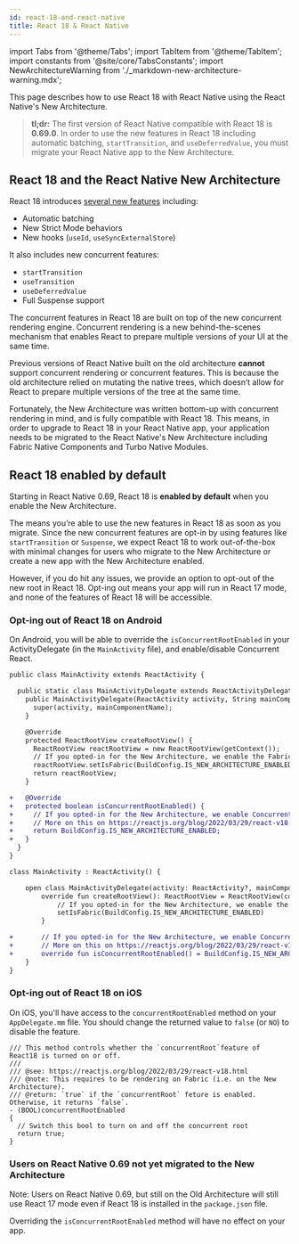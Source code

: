 ```yaml
---
id: react-18-and-react-native
title: React 18 & React Native
---
```


import Tabs from '@theme/Tabs'; import TabItem from '@theme/TabItem'; import constants from '@site/core/TabsConstants';
import NewArchitectureWarning from './\_markdown-new-architecture-warning.mdx';

<NewArchitectureWarning/>

This page describes how to use React 18 with React Native using the React Native's New Architecture.

> **tl;dr:** The first version of React Native compatible with React 18 is **0.69.0**. In order to use the new features in React 18 including automatic batching, `startTransition`, and `useDeferredValue`, you must migrate your React Native app to the New Architecture.

## React 18 and the React Native New Architecture

React 18 introduces [several new features](https://reactjs.org/blog/2022/03/29/react-v18.html) including:

- Automatic batching
- New Strict Mode behaviors
- New hooks (`useId`, `useSyncExternalStore`)

It also includes new concurrent features:

- `startTransition`
- `useTransition`
- `useDeferredValue`
- Full Suspense support

The concurrent features in React 18 are built on top of the new concurrent rendering engine. Concurrent rendering is a new behind-the-scenes mechanism that enables React to prepare multiple versions of your UI at the same time.

Previous versions of React Native built on the old architecture **cannot** support concurrent rendering or concurrent features. This is because the old architecture relied on mutating the native trees, which doesn’t allow for React to prepare multiple versions of the tree at the same time.

Fortunately, the New Architecture was written bottom-up with concurrent rendering in mind, and is fully compatible with React 18. This means, in order to upgrade to React 18 in your React Native app, your application needs to be migrated to the React Native's New Architecture including Fabric Native Components and Turbo Native Modules.

## React 18 enabled by default

Starting in React Native 0.69, React 18 is **enabled by default** when you enable the New Architecture.

The means you’re able to use the new features in React 18 as soon as you migrate. Since the new concurrent features are opt-in by using features like `startTransition` or `Suspense`, we expect React 18 to work out-of-the-box with minimal changes for users who migrate to the New Architecture or create a new app with the New Architecture enabled.

However, if you do hit any issues, we provide an option to opt-out of the new root in React 18. Opt-ing out means your app will run in React 17 mode, and none of the features of React 18 will be accessible.

### Opt-ing out of React 18 on Android

On Android, you will be able to override the `isConcurrentRootEnabled` in your ActivityDelegate (in the `MainActivity` file), and enable/disable Concurrent React.

<Tabs groupId="android-language" defaultValue={constants.defaultAndroidLanguage} values={constants.androidLanguages}>

<TabItem value="java">

```diff
public class MainActivity extends ReactActivity {

  public static class MainActivityDelegate extends ReactActivityDelegate {
    public MainActivityDelegate(ReactActivity activity, String mainComponentName) {
      super(activity, mainComponentName);
    }

    @Override
    protected ReactRootView createRootView() {
      ReactRootView reactRootView = new ReactRootView(getContext());
      // If you opted-in for the New Architecture, we enable the Fabric Renderer.
      reactRootView.setIsFabric(BuildConfig.IS_NEW_ARCHITECTURE_ENABLED);
      return reactRootView;
    }

+   @Override
+   protected boolean isConcurrentRootEnabled() {
+     // If you opted-in for the New Architecture, we enable Concurrent Root (i.e. React 18).
+     // More on this on https://reactjs.org/blog/2022/03/29/react-v18.html
+     return BuildConfig.IS_NEW_ARCHITECTURE_ENABLED;
+   }
  }
}
```

</TabItem>

<TabItem value="kotlin">

```diff
class MainActivity : ReactActivity() {

    open class MainActivityDelegate(activity: ReactActivity?, mainComponentName: String?) : ReactActivityDelegate(activity, mainComponentName) {
        override fun createRootView(): ReactRootView = ReactRootView(context).apply {
            // If you opted-in for the New Architecture, we enable the Fabric Renderer.
            setIsFabric(BuildConfig.IS_NEW_ARCHITECTURE_ENABLED)
        }

+       // If you opted-in for the New Architecture, we enable Concurrent Root (i.e. React 18).
+       // More on this on https://reactjs.org/blog/2022/03/29/react-v18.html
+       override fun isConcurrentRootEnabled() = BuildConfig.IS_NEW_ARCHITECTURE_ENABLED
    }
}
```

</TabItem>
</Tabs>

### Opt-ing out of React 18 on iOS

On iOS, you'll have access to the `concurrentRootEnabled` method on your `AppDelegate.mm` file. You should change the returned value to `false` (or `NO`) to disable the feature.

```objc
/// This method controls whether the `concurrentRoot`feature of React18 is turned on or off.
///
/// @see: https://reactjs.org/blog/2022/03/29/react-v18.html
/// @note: This requires to be rendering on Fabric (i.e. on the New Architecture).
/// @return: `true` if the `concurrentRoot` feture is enabled. Otherwise, it returns `false`.
- (BOOL)concurrentRootEnabled
{
  // Switch this bool to turn on and off the concurrent root
  return true;
}
```

### Users on React Native 0.69 not yet migrated to the New Architecture

Note: Users on React Native 0.69, but still on the Old Architecture will still use React 17 mode even if React 18 is installed in the `package.json` file.

Overriding the `isConcurrentRootEnabled` method will have no effect on your app.
